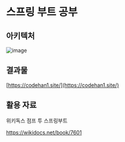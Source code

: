 # 스프링 부트 공부

## 아키텍처
![image](https://github.com/user-attachments/assets/79c9dd2c-6e63-4e8b-9996-a74c7b6a6bb0)

## 결과물
[https://codehan1.site/](https://codehan1.site/)

## 활용 자료
위키독스 점프 투 스프링부트

https://wikidocs.net/book/7601
